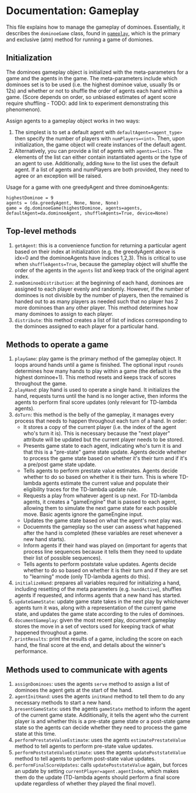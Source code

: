 # Documentation: Gameplay

This file explains how to manage the gameplay of dominoes. Essentially, it
describes the `dominoeGame` class, found in 
[`gameplay`](../dominoes/gameplay.py), which is the primary and exclusive 
(atm) method for running a game of domiones. 

## Initialization
The dominoes gameplay object is initialized with the meta-parameters for a 
game and the agents in the game. The meta-parameters include which dominoes 
set is to be used (i.e. the highest dominoe value, usually 9s or 12s) and 
whether or not to shuffle the order of agents each hand within a game. (Score
depends on order, so unbiased estimates of agent score require shuffling - 
TODO: add link to experiment demonstrating this phenomenon). 

Assign agents to a gameplay object works in two ways: 
1. The simplest is to set a default agent with `defaultAgent=<agent_type>`
   then specify the number of players with `numPlayers=<int>`. Then, upon
   initialization, the game object will create instances of the default agent.
2. Alternatively, you can provide a list of agents with `agents=<list>`. The
   elements of the list can either contain instantiated agents or the type of
   an agent to use. Additionally, adding `None` to the list uses the default
   agent. If a list of agents and numPlayers are both provided, they need to
   agree or an exception will be raised.

Usage for a game with one greedyAgent and three dominoeAgents:
```
highestDominoe = 9
agents = (da.greedyAgent, None, None, None)
game = dg.dominoeGame(highestDominoe, agents=agents, defaultAgent=da.dominoeAgent, shuffleAgents=True, device=None)
```

## Top-level methods
1. `getAgent`: this is a convenience function for returning a particular agent
   based on their index at initialization (e.g. the greedyAgent above is idx=0
   and the dominoeAgents have indices 1,2,3). This is critical to use when
   `shuffleAgents=True`, because the gameplay object will shuffle the order of
   the agents in the `agents` list and keep track of the original agent index.
2. `numDominoeDistribution`: at the beginning of each hand, dominoes are
   assigned to each player evenly and randomly. However, if the number of
   dominoes is not divisible by the number of players, then the remained is
   handed out to as many players as needed such that no player has 2 more
   dominoes than any other player. This method determines how many dominoes to
   assign to each player.
3. `distribute`: this method creates a list of list of indices corresponding
   to the dominoes assigned to each player for a particular hand. 


## Methods to operate a game
1. `playGame`: play game is the primary method of the gameplay object. It
   loops around hands until a game is finished. The optional input `rounds`
   determines how many hands to play within a game (the default is the highest
   dominoe+1). This method resets and keeps track of scores throughout the
   game.
2. `playHand`: play hand is used to operate a single hand. It initializes the
   hand, requests turns until the hand is no longer active, then informs the
   agents to perform final score updates (only relevant for TD-lambda agents).
3. `doTurn`: this method is the belly of the gameplay, it manages every
   process that needs to happen throughout each turn of a hand. In order:
   - It stores a copy of the current player (i.e. the index of the
     agent who's turn it is). This is necessary because the "next player"
     attribute will be updated but the current player needs to be stored.
   - Presents game state to each agent, indicating who's turn it is and that
     this is a "pre-state" game state update. Agents decide whether to process
     the game state based on whether it's their turn and if it's a pre/post
     game state update.
   - Tells agents to perform prestate value estimates. Agents decide whether
     to do so based on whether it is their turn. This is where TD-lambda
     agents estimate the current value and populate their eligibility traces
     for the TD-lambda update rule.
   - Requests a play from whatever agent is up next. For TD-lambda agents, it
     creates a "gameEngine" that is passed to each agent, allowing them to
     simulate the next game state for each possible move. Basic agents ignore
     the gameEngine input.
   - Updates the game state based on what the agent's next play was.
   - Docuemnts the gameplay so the user can assess what happened after the
     hand is completed (these variables are reset whenever a new hand starts).
   - Inform agents if their hand was played on (important for agents that
     process line sequences because it tells them they need to update their
     list of possible sequences).
   - Tells agents to perform poststate value updates. Agents decide whether to
     do so based on whether it is their turn and if they are set to "learning"
     mode (only TD-lambda agents do this).
4. `initializeHand`: prepares all variables required for initializing a hand,
   including resetting of the meta parameters (e.g. `handActive`), shuffles
   agents if requested, and informs agents that a new hand has started.
5. `updateGameState`: update game state takes in the next play by whichever
   agents turn it was, along with a representation of the current game state,
   and updates the game state according to the rules of dominoes.
6. `documentGameplay`: given the most recent play, document gameplay stores
   the move in a set of vectors used for keeping track of what happened
   throughout a game.
7. `printResults`: print the results of a game, including the score on each
   hand, the final score at the end, and details about the winner's
   performance. 

## Methods used to communicate with agents
1. `assignDominoes`: uses the agents `serve` method to assign a list of
   dominoes the agent gets at the start of the hand.
2. `agentInitHand`: uses the agents `initHand` method to tell them to do any
   necessary methods to start a new hand.
3. `presentGameState`: uses the agents `gameState` method to inform the agent
   of the current game state. Additionally, it tells the agent who the current
   player is and whether this is a pre-state game state or a post-state
   game state so the agents can decide whether they need to process the game
   state at this time.
4. `performPrestateValueEstimate`: uses the agents `estimatePrestateValue`
   method to tell agents to perform pre-state value updates.
5. `performPoststateValueEstimate`: uses the agents `updatePoststateValue`
   method to tell agents to perform post-state value updates.
6. `performFinalScoreUpdates`: calls `updatePoststateValue` again, but forces
   an update by setting `currentPlayer=agent.agentIndex`, which makes them do
   the update (TD-lambda agents should perform a final score update regardless
   of whether they played the final move!).

   
